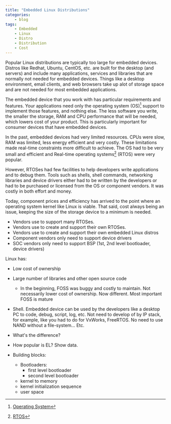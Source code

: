 ```yaml
---
title: "Embedded Linux Distributions"
categories:
    - blog
tags:
    - Embedded
    - Linux
    - Distro
    - Distribution
    - Cost
---
```


Popular Linux distributions are typically too large for embedded devices.
Distros like Redhat, Ubuntu, CentOS, etc. are built for the desktop (and
servers) and include many applications, services and libraries that are
normally not needed for embedded devices. Things like a desktop environment,
email clients, and web browsers take up alot of storage space and are not
needed for most embedded applications.

The embedded device that you work with has particular requirements and
features. Your applications need only the operating system (OS)[^1] support to
implement those features, and nothing else. The less software you write, the
smaller the storage, RAM and CPU performance that will be needed, which lowers
cost of your product. This is particularly important for consumer devices that
have embedded devices.

In the past, embedded devices had very limited resources. CPUs were slow, RAM
was limited, less energy efficient and very costly. These limitations made
real-time constraints more difficult to achieve. The OS had to be very small
and efficient and Real-time operating systems[^2] (RTOS) were very popular.

However, RTOSes had few facilities to help developers write applications and to
debug them. Tools such as shells, shell commands, networking libraries and
device drivers either had to be written by the developers or had to be
purchased or licensed from the OS or component vendors. It was costly in both
effort and money.

Today, component prices and efficiency has arrived to the point where an
operating system kernel like Linux is viable. That said, cost always being an
issue, keeping the size of the storage device to a minimum is needed.

- Vendors use to support many RTOSes. 
- Vendors use to create and support their own RTOSes.
- Vendors use to create and support their own embedded Linux distros
- Component vendors only need to support device drivers
- SOC vendors only need to support BSP (1st, 2nd level bootloader, device
  drivers)
  
Linux has:

- Low cost of ownership
- Large number of libraries and other open source code
    - In the beginning, FOSS was buggy and costly to maintain. Not
      necessarily lower cost of ownership. Now different. Most important
      FOSS is mature
- Shell. Embedded device can be used by the developers like a desktop PC to
  code, debug, script, log, etc. Not need to develop of by IP stack, for
  example, like you had to do for VxWorks, FreeRTOS. No need to use NAND
  without a file-system... Etc.

- What's the difference?
- How popular is EL? Show data.
- Building blocks:
    - Bootloaders:
        - first level bootloader
        - second level bootloader
    - kernel to memory
    - kernel initialization sequence
    - user space

[^1]: [Operating System](https://en.wikipedia.org/wiki/Operating_system)
[^2]: [RTOS](https://en.wikipedia.org/wiki/Real-time_operating_system)



<!---

Notes:

One sentence premise: Embedded Linux is now viable. Popular distros are not
suitable.

In the past not viable because...

Now, OK and preferred.


--->
